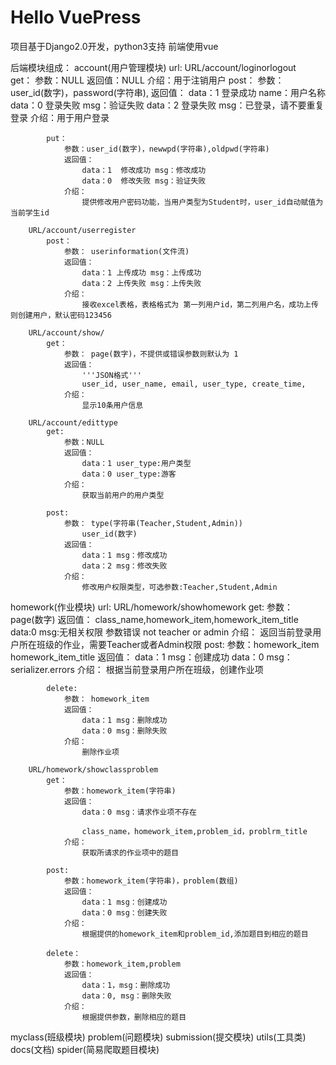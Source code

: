 # Hello VuePress

项目基于Django2.0开发，python3支持
前端使用vue


后端模块组成：
   account(用户管理模块)
	url:
		URL/account/loginorlogout   
			get：
				参数：NULL
				返回值：NULL
				介绍：用于注销用户
			post：
				参数： user_id(数字)，password(字符串),
				返回值： 
					data：1  登录成功 name：用户名称
					data：0  登录失败 msg：验证失败
					data：2   登录失败 msg：已登录，请不要重复登录
				介绍：用于用户登录

			put：
				参数：user_id(数字)，newwpd(字符串),oldpwd(字符串)
				返回值：
					data：1  修改成功 msg：修改成功
					data：0  修改失败 msg：验证失败
				介绍：
					提供修改用户密码功能，当用户类型为Student时，user_id自动赋值为当前学生id

		URL/account/userregister
			post：
				参数： userinformation(文件流)
				返回值：
					data：1 上传成功 msg：上传成功
					data：2 上传失败 msg：上传失败
				介绍：
					接收excel表格，表格格式为 第一列用户id，第二列用户名，成功上传则创建用户，默认密码123456

		URL/account/show/
			get：
				参数： page(数字)，不提供或错误参数则默认为 1
				返回值：
					'''JSON格式'''
					user_id, user_name, email, user_type, create_time,
				介绍：
					显示10条用户信息

		URL/account/edittype
			get:
				参数：NULL
				返回值：
					data：1 user_type:用户类型
					data：0 user_type:游客
				介绍：
					获取当前用户的用户类型

			post:
				参数： type(字符串(Teacher,Student,Admin))
					user_id(数字)
				返回值：
					data：1 msg：修改成功
					data：2 msg：修改失败
				介绍：
					修改用户权限类型，可选参数:Teacher,Student,Admin


   homework(作业模块)
	url:
		URL/homework/showhomework
			get:
				参数：page(数字)
				返回值：
					class_name,homework_item,homework_item_title
					data:0  msg:无相关权限
							参数错误
							not teacher or admin
				介绍：
					返回当前登录用户所在班级的作业，需要Teacher或者Admin权限
			post:
				参数：homework_item
					homework_item_title
				返回值：
					data：1 msg：创建成功
					data：0 msg：serializer.errors
				介绍：
					根据当前登录用户所在班级，创建作业项

			delete:
				参数： homework_item
				返回值：
					data：1 msg：删除成功
					data：0 msg：删除失败
				介绍：
					删除作业项

		URL/homework/showclassproblem
			get：
				参数：homework_item(字符串)
				返回值：
					data：0 msg：请求作业项不存在
					
					class_name，homework_item,problem_id，problrm_title
				介绍：
					获取所请求的作业项中的题目

			post:
				参数：homework_item(字符串)，problem(数组)
				返回值：
					data：1 msg：创建成功
					data：0 msg：创建失败
				介绍：
					根据提供的homework_item和problem_id,添加题目到相应的题目

			delete：
				参数：homework_item,problem
				返回值：
					data：1，msg：删除成功
					data：0, msg：删除失败
				介绍：
					根据提供参数，删除相应的题目
   myclass(班级模块)
   problem(问题模块)
   submission(提交模块)
   utils(工具类)
   docs(文档)
   spider(简易爬取题目模块)
